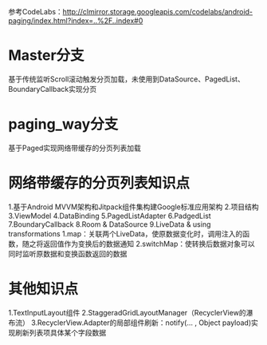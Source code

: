 参考CodeLabs：http://clmirror.storage.googleapis.com/codelabs/android-paging/index.html?index=..%2F..index#0

Master分支
=========================
基于传统监听Scroll滚动触发分页加载，未使用到DataSource、PagedList、BoundaryCallback实现分页


paging_way分支
=========================
基于Paged实现网络带缓存的分页列表加载

网络带缓存的分页列表知识点
=========================
1.基于Android MVVM架构和Jitpack组件集构建Google标准应用架构
2.项目结构
3.ViewModel
4.DataBinding
5.PagedListAdapter
6.PadgedList
7.BoundaryCallback
8.Room & DataSource
9.LiveData & using transformations
    1.map：关联两个LiveData，使原数据变化时，调用注入的函数，随之将返回值作为变换后的数据通知
    2.switchMap：使转换后数据对象可以同时监听原数据和变换函数返回的数据

其他知识点
=========================
1.TextInputLayout组件
2.StaggeradGridLayoutManager（RecyclerView的瀑布流）
3.RecyclerView.Adapter的局部组件刷新：notify(... , Object payload)实现刷新列表项具体某个字段数据